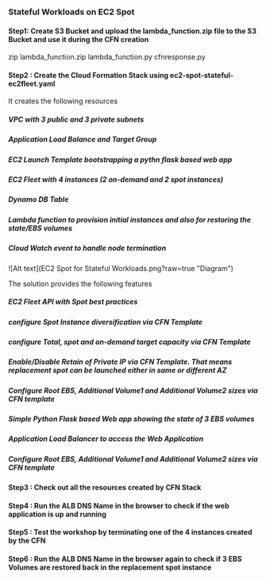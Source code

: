 ### Stateful Workloads on EC2 Spot

#### Step1:  Create S3 Bucket and upload the lambda_function.zip file to the S3 Bucket and use it during the CFN creation
zip lambda_function.zip lambda_function.py cfnresponse.py

#### Step2 :  Create the Cloud Formation Stack using ec2-spot-stateful-ec2fleet.yaml
 It creates the following resources
 
 ##### VPC with 3 public and 3 private subnets
 ##### Application Load Balance and Target Group
 ##### EC2 Launch Template bootstrapping a pythn flask based web app
 ##### EC2 Fleet with 4 instances (2 on-demand and 2 spot instances)
 ##### Dynamo DB Table
 ##### Lambda function to provision initial instances and also for restoring the state/EBS volumes
 ##### Cloud Watch event to handle node termination
 
  ![Alt text](EC2 Spot for Stateful Workloads.png?raw=true "Diagram")
  
  The solution provides the following features
  ##### EC2 Fleet API with Spot best practices
  ##### configure Spot Instance diversification via CFN Template
  ##### configure Total, spot and on-demand target capacity via CFN Template
  ##### Enable/Disable Retain of Private IP via CFN Template. That means replacement spot can be launched either in same or different AZ
  ##### Configure Root EBS, Additional Volume1 and Additional Volume2 sizes via CFN template
  ##### Simple Python Flask based Web app showing the state of 3 EBS volumes 
  ##### Application Load Balancer to access the Web Application
  ##### Configure Root EBS, Additional Volume1 and Additional Volume2 sizes via CFN template
  
  
 
  
  
#### Step3 :  Check out all the resources created by CFN Stack

#### Step4 :  Run the ALB DNS Name in the browser to check if the web application is up and running

#### Step5 :  Test the workshop by terminating one of the 4 instances created by the CFN

#### Step6 :  Run the ALB DNS Name in the browser again to check if 3 EBS Volumes are restored back in the replacement spot instance
